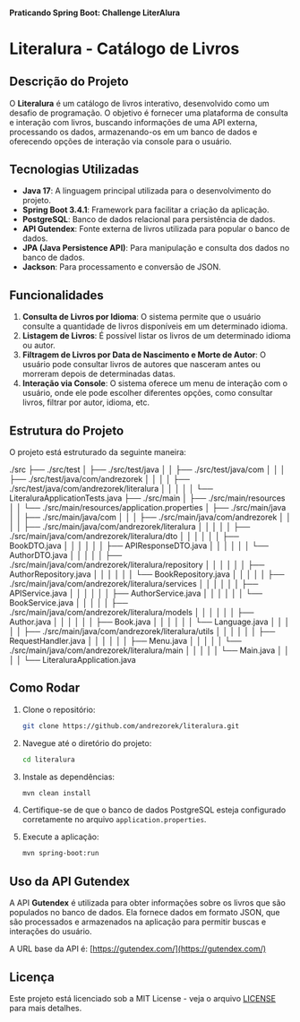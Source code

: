 #### Praticando Spring Boot: Challenge LiterAlura
# Literalura - Catálogo de Livros

## Descrição do Projeto

O **Literalura** é um catálogo de livros interativo, desenvolvido como um desafio de programação. O objetivo é fornecer uma plataforma de consulta e interação com livros, buscando informações de uma API externa, processando os dados, armazenando-os em um banco de dados e oferecendo opções de interação via console para o usuário.

## Tecnologias Utilizadas

- **Java 17**: A linguagem principal utilizada para o desenvolvimento do projeto.
- **Spring Boot 3.4.1**: Framework para facilitar a criação da aplicação.
- **PostgreSQL**: Banco de dados relacional para persistência de dados.
- **API Gutendex**: Fonte externa de livros utilizada para popular o banco de dados.
- **JPA (Java Persistence API)**: Para manipulação e consulta dos dados no banco de dados.
- **Jackson**: Para processamento e conversão de JSON.

## Funcionalidades

1. **Consulta de Livros por Idioma**: O sistema permite que o usuário consulte a quantidade de livros disponíveis em um determinado idioma.
2. **Listagem de Livros**: É possível listar os livros de um determinado idioma ou autor.
3. **Filtragem de Livros por Data de Nascimento e Morte de Autor**: O usuário pode consultar livros de autores que nasceram antes ou morreram depois de determinadas datas.
4. **Interação via Console**: O sistema oferece um menu de interação com o usuário, onde ele pode escolher diferentes opções, como consultar livros, filtrar por autor, idioma, etc.

## Estrutura do Projeto

O projeto está estruturado da seguinte maneira:

./src
├── ./src/test
│   ├── ./src/test/java
│   │   ├── ./src/test/java/com
│   │   │   ├── ./src/test/java/com/andrezorek
│   │   │   │   ├── ./src/test/java/com/andrezorek/literalura
│   │   │   │   │   └── LiteraluraApplicationTests.java
├── ./src/main
│   ├── ./src/main/resources
│   │   └── ./src/main/resources/application.properties
│   ├── ./src/main/java
│   │   ├── ./src/main/java/com
│   │   │   ├── ./src/main/java/com/andrezorek
│   │   │   │   ├── ./src/main/java/com/andrezorek/literalura
│   │   │   │   │   ├── ./src/main/java/com/andrezorek/literalura/dto
│   │   │   │   │   │   ├── BookDTO.java
│   │   │   │   │   │   ├── APIResponseDTO.java
│   │   │   │   │   │   └── AuthorDTO.java
│   │   │   │   │   ├── ./src/main/java/com/andrezorek/literalura/repository
│   │   │   │   │   │   ├── AuthorRepository.java
│   │   │   │   │   │   └── BookRepository.java
│   │   │   │   │   ├── ./src/main/java/com/andrezorek/literalura/services
│   │   │   │   │   │   ├── APIService.java
│   │   │   │   │   │   ├── AuthorService.java
│   │   │   │   │   │   └── BookService.java
│   │   │   │   │   ├── ./src/main/java/com/andrezorek/literalura/models
│   │   │   │   │   │   ├── Author.java
│   │   │   │   │   │   ├── Book.java
│   │   │   │   │   │   └── Language.java
│   │   │   │   │   ├── ./src/main/java/com/andrezorek/literalura/utils
│   │   │   │   │   │   ├── RequestHandler.java
│   │   │   │   │   │   ├── Menu.java
│   │   │   │   │   └── ./src/main/java/com/andrezorek/literalura/main
│   │   │   │   │       └── Main.java
│   │   │   │   └── LiteraluraApplication.java



## Como Rodar

1. Clone o repositório:
    ```bash
    git clone https://github.com/andrezorek/literalura.git
    ```

2. Navegue até o diretório do projeto:
    ```bash
    cd literalura
    ```

3. Instale as dependências:
    ```bash
    mvn clean install
    ```

4. Certifique-se de que o banco de dados PostgreSQL esteja configurado corretamente no arquivo `application.properties`.

5. Execute a aplicação:
    ```bash
    mvn spring-boot:run
    ```

## Uso da API Gutendex

A API **Gutendex** é utilizada para obter informações sobre os livros que são populados no banco de dados. Ela fornece dados em formato JSON, que são processados e armazenados na aplicação para permitir buscas e interações do usuário.

A URL base da API é: [https://gutendex.com/](https://gutendex.com/)

## Licença

Este projeto está licenciado sob a MIT License - veja o arquivo [LICENSE](LICENSE) para mais detalhes.
